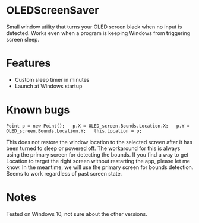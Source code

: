 # OLEDScreenSaver
Small window utility that turns your OLED screen black when no input is detected. Works even when a program is keeping Windows from triggering screen sleep.

# Features
* Custom sleep timer in minutes
* Launch at Windows startup

# Known bugs

`Point p = new Point();  
p.X = OLED_screen.Bounds.Location.X;  
p.Y = OLED_screen.Bounds.Location.Y;  
this.Location = p;`  

This does not restore the window location to the selected screen after it has been turned to sleep or powered off. The workaround for this is always using the primary screen for detecting the bounds. If you find a way to get Location to target the right screen without restarting the app, please let me know.
In the meantime, we will use the primary screen for bounds detection. Seems to work regardless of past screen state.

# Notes

Tested on Windows 10, not sure about the other versions.
